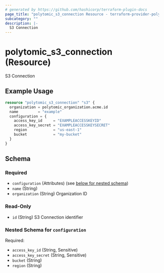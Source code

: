 ```yaml
---
# generated by https://github.com/hashicorp/terraform-plugin-docs
page_title: "polytomic_s3_connection Resource - terraform-provider-polytomic"
subcategory: ""
description: |-
  S3 Connection
---
```


# polytomic_s3_connection (Resource)

S3 Connection

## Example Usage

```terraform
resource "polytomic_s3_connection" "s3" {
  organization = polytomic_organization.acme.id
  name         = "example"
  configuration = {
    access_key_id     = "EXAMPLEACCESSKEYID"
    access_key_secret = "EXAMPLEACCESSKEYSECRET"
    region            = "us-east-1"
    bucket            = "my-bucket"
  }
}
```

<!-- schema generated by tfplugindocs -->
## Schema

### Required

- `configuration` (Attributes) (see [below for nested schema](#nestedatt--configuration))
- `name` (String)
- `organization` (String) Organization ID

### Read-Only

- `id` (String) S3 Connection identifier

<a id="nestedatt--configuration"></a>
### Nested Schema for `configuration`

Required:

- `access_key_id` (String, Sensitive)
- `access_key_secret` (String, Sensitive)
- `bucket` (String)
- `region` (String)



